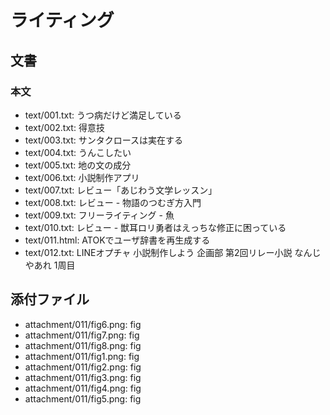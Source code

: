 # ライティング

## 文書

### 本文

- text/001.txt:  うつ病だけど満足している
- text/002.txt:  得意技
- text/003.txt:  サンタクロースは実在する
- text/004.txt:  うんこしたい
- text/005.txt:  地の文の成分
- text/006.txt:  小説制作アプリ
- text/007.txt:  レビュー「あじわう文学レッスン」
- text/008.txt:  レビュー - 物語のつむぎ方入門
- text/009.txt:  フリーライティング - 魚
- text/010.txt:  レビュー - 獣耳ロリ勇者はえっちな修正に困っている
- text/011.html: ATOKでユーザ辞書を再生成する
- text/012.txt:  LINEオプチャ 小説制作しよう 企画部 第2回リレー小説 なんじやあれ 1周目

## 添付ファイル

- attachment/011/fig6.png: fig
- attachment/011/fig7.png: fig
- attachment/011/fig8.png: fig
- attachment/011/fig1.png: fig
- attachment/011/fig2.png: fig
- attachment/011/fig3.png: fig
- attachment/011/fig4.png: fig
- attachment/011/fig5.png: fig
